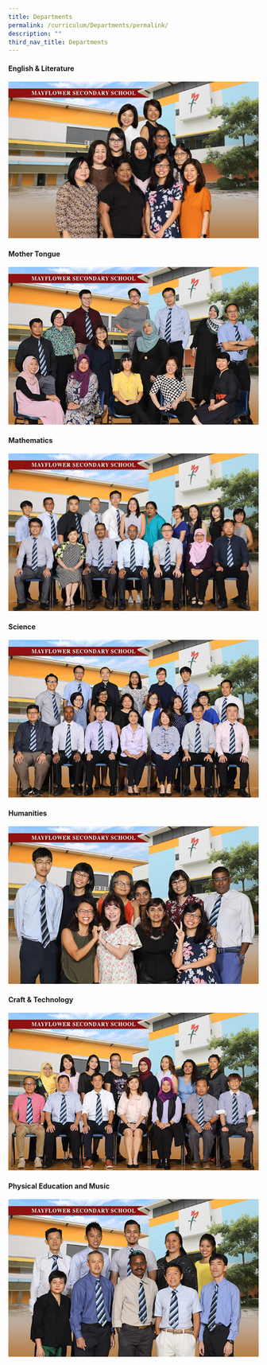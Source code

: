 ```yaml
---
title: Departments
permalink: /curriculum/Departments/permalink/
description: ""
third_nav_title: Departments
---
```

#### English & Literature
<a href="/curriculum/Departments/english-and-literature/permalink/"><img src="/images/Departments/english language department 2.jpg"></a>

#### Mother Tongue
[![](/images/Departments/mother%20tongue%20language%20department%202.jpg)](/curriculum/Departments/mother-tongue/permalink/)

#### Mathematics
[![Mathematics Dept](/images/Departments/mathematics%20department%202.jpg)](/curriculum/Departments/mathematics/permalink/)

#### Science
[![Science Dept](/images/Departments/science%20department%202.jpg)](/curriculum/Departments/science/permalink/)

#### Humanities
[![Humanities Dept](/images/Departments/humanites%20department%202.jpg)](/curriculum/Departments/humanities/permalink/)

#### Craft & Technology
<a href="/curriculum/Departments/craft-and-technology/permalink/"><img src="/images/Departments/craft%20and%20technology%20department%202.jpg"></a>

#### Physical Education and Music
[![PE & Music Dept](/images/Departments/physical%20education%20department%202.jpg)](/curriculum/Departments/pe-and-music/permalink/)